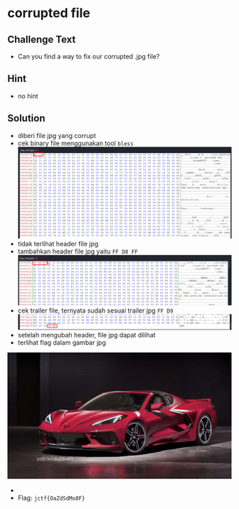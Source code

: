 # corrupted file

## Challenge Text
* Can you find a way to fix our corrupted .jpg file?

## Hint
* no hint

## Solution

* diberi file jpg yang corrupt
* cek binary file menggunakan tool `bless`
  ![](./flagmod.png)
* tidak terlihat header file jpg
* tambahkan header file jpg yaitu `FF D8 FF`
  ![](./flagmod2.png)
* cek trailer file, ternyata sudah sesuai trailer jpg `FF D9`
  ![](./flagmod3.png)
* setelah mengubah header, file jpg dapat dilihat
* terlihat flag dalam gambar jpg

![](./flag_mod.jpg)

* 
* Flag: `jctf{OaZdSdMo8F}`